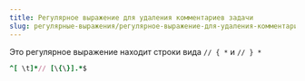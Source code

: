 ```yaml
---
title: Регулярное выражение для удаления комментариев задачи
slug: регулярные-выражения/регулярное-выражение-для-удаления-комментариев-задачи
---
```

Это регулярное выражение находит строки вида `// { *` и `// } *`

```ruby
^[ \t]*// [\{\}].*$
```